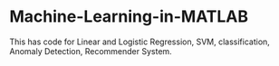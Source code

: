 # Machine-Learning-in-MATLAB
This has code for  Linear and Logistic Regression, SVM, classification, Anomaly Detection, Recommender System. 
